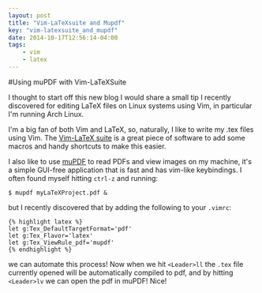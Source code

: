 ```yaml
---
layout: post
title: "Vim-LaTeXsuite and Mupdf"
key: "vim-latexsuite_and_mupdf"
date: 2014-10-17T12:56:14-04:00
tags:
    - vim
    - latex
---
```


#Using muPDF with Vim-LaTeXSuite

I thought to start off this new blog I would share a small tip I recently discovered
for editing LaTeX files on Linux systems using Vim, in particular I'm running Arch Linux.

I'm a big fan of both Vim and LaTeX, so, naturally, I like to write my 
.tex files using Vim. The [Vim-LaTeX suite](http://vim-latex.sourceforge.net/) is 
a great piece of software to add some macros and handy shortcuts to make this easier.

I also like to use [muPDF](http://mupdf.com/) to read PDFs and view images on my machine,
it's a simple GUI-free application that is fast and has vim-like keybindings. I often
found myself hitting `ctrl-z` and running:

    $ mupdf myLaTeXProject.pdf &

but I recently discovered that by adding the following to your `.vimrc`:

    {% highlight latex %}
    let g:Tex_DefaultTargetFormat='pdf'
    let g:Tex_Flavor='latex'
    let g:Tex_ViewRule_pdf='mupdf'
    {% endhighlight %}

we can automate this process! Now when we hit `<Leader>ll` the `.tex` file currently
opened will be automatically compiled to pdf, and by hitting `<Leader>lv` we can open
the pdf in muPDF! Nice!
